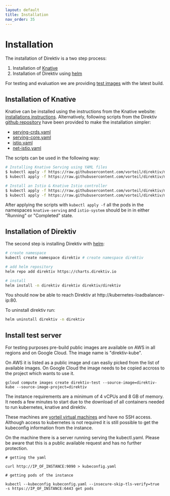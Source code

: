 ```yaml
---
layout: default
title: Installation
nav_order: 35
---
```


# Installation

The installation of Direktiv is a two step process:
1. Installation of [Knative](https://knative.dev/)
2. Installation of Direktiv using [helm](https://helm.sh/)

For testing and evaluation we are providing [test images](#install-test-server) with the
latest build.

## Installation of Knative
Knative can be installed using the instructions from the Knative website: [installations instructions](https://knative.dev/docs/install/). Alternatively, following scripts from the Direktiv [github repository](https://github.com/vorteil/direktiv/tree/main/scripts/knative) have been provided to make the installation simpler:

- [serving-crds.yaml](https://github.com/vorteil/direktiv/tree/main/scripts/knative/serving-crds.yaml)
- [serving-core.yaml](https://github.com/vorteil/direktiv/tree/main/scripts/knative/serving-core.yaml)
- [istio.yaml](https://github.com/vorteil/direktiv/tree/main/scripts/knative/istio.yaml)
- [net-istio.yaml](https://github.com/vorteil/direktiv/tree/main/scripts/knative/net-istio.yaml)

The scripts can be used in the following way:

```sh
# Installing Knative Serving using YAML files
$ kubectl apply -f https://raw.githubusercontent.com/vorteil/direktiv/main/scripts/knative/serving-crds.yaml
$ kubectl apply -f https://raw.githubusercontent.com/vorteil/direktiv/main/scripts/knative/serving-core.yaml

# Install an Istio & Knative Istio controller
$ kubectl apply -f https://raw.githubusercontent.com/vorteil/direktiv/main/scripts/knative/istio.yaml
$ kubectl apply -f https://raw.githubusercontent.com/vorteil/direktiv/main/scripts/knative/net-istio.yaml

```

After applying the scripts with `kubectl apply -f` all the pods in the namespaces `knative-serving` and `istio-system` should be in in either "Running" or "Completed" state.

## Installation of Direktiv
The second step is installing Direktiv with [helm](https://helm.sh/):

```sh
# create namespace
kubectl create namespace direktiv # create namespace direktiv

# add helm repository
helm repo add direktiv https://charts.direktiv.io

# install
helm install -n direktiv direktiv direktiv/direktiv  
```

You should now be able to reach Direktiv at http://kubernetes-loadbalancer-ip:80.

To uninstall direktiv run:

```sh
helm uninstall direktiv -n direktiv
```

## Install test server

For testing purposes pre-build public images are available on AWS in all regions and on Google Cloud. The image name is "direktiv-kube".

On AWS it is listed as a public image and can easliy picked from the list of available images. On Google Cloud the image needs to be copied accross to the project which wants to use it.

```
gcloud compute images create direktiv-test --source-image=direktiv-kube --source-image-project=direktiv
```

The instance requirements are a minimum of 4 vCPUs and 8 GB of memory. It needs a few minutes to start due to the download of all containers needed to run kubernetes, knative and direktiv.

These machines are [vorteil virtual machines](https://github.com/vorteil/vorteil) and have no SSH access. Although access to kubernetes is not required it is still possible to get the kubeconfig information from the instance.

On the machine there is a server running serving the kubectl.yaml. Please be aware that this is a public available request and has no further protection.

```
# getting the yaml

curl http://IP_OF_INSTANCE:9090 > kubeconfig.yaml

# getting pods of the instance

kubectl --kubeconfig kubeconfig.yaml --insecure-skip-tls-verify=true  -s https://IP_OF_INSTANCE:6443 get pods

```
